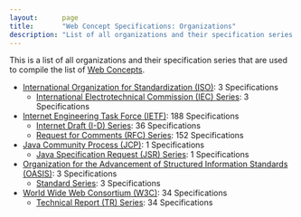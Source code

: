 ```yaml
---
layout:      page
title:       "Web Concept Specifications: Organizations"
description: "List of all organizations and their specification series that are used to compile the list of Web Concepts"
---
```


This is a list of all organizations and their specification series that are used to compile the list of [Web Concepts](../concepts).

* [International Organization for Standardization (ISO)](ISO/): 3 Specifications
  * [International Electrotechnical Commission (IEC) Series](ISO/IEC/ "Series overview"): 3 Specifications
* [Internet Engineering Task Force (IETF)](IETF/): 188 Specifications
  * [Internet Draft (I-D) Series](IETF/I-D/ "Series overview"): 36 Specifications
  * [Request for Comments (RFC) Series](IETF/RFC/ "Series overview"): 152 Specifications
* [Java Community Process (JCP)](JCP/): 1 Specifications
  * [Java Specification Request (JSR) Series](JCP/JSR/ "Series overview"): 1 Specifications
* [Organization for the Advancement of Structured Information Standards (OASIS)](OASIS/): 3 Specifications
  * [Standard Series](OASIS/standard/ "Series overview"): 3 Specifications
* [World Wide Web Consortium (W3C)](W3C/): 34 Specifications
  * [Technical Report (TR) Series](W3C/TR/ "Series overview"): 34 Specifications
